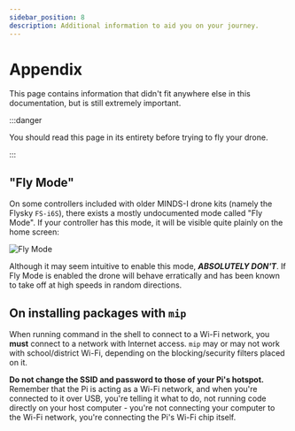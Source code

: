 ```yaml
---
sidebar_position: 8
description: Additional information to aid you on your journey.
---
```


# Appendix

This page contains information that didn't fit anywhere else in this documentation, but is still extremely important.

:::danger

You should read this page in its entirety before trying to fly your drone.

:::

## "Fly Mode"

On some controllers included with older MINDS-I drone kits (namely the Flysky `FS-i6S`), there exists a mostly undocumented mode called "Fly Mode". If your controller has this mode, it will be visible quite plainly on the home screen:

![Fly Mode](flymode.png)

Although it may seem intuitive to enable this mode, ***ABSOLUTELY DON'T***. If Fly Mode is enabled the drone will behave erratically and has been known to take off at high speeds in random directions.

## On installing packages with `mip`

When running command in the shell to connect to a Wi-Fi network, you **must** connect to a network with Internet access. `mip` may or may not work with school/district Wi-Fi, depending on the blocking/security filters placed on it.

**Do not change the SSID and password to those of your Pi's hotspot.** Remember that the Pi is acting as a Wi-Fi network, and when you're connected to it over USB, you're telling it what to do, not running code directly on your host computer - you're not connecting your computer to the Wi-Fi network, you're connecting the Pi's Wi-Fi chip itself.